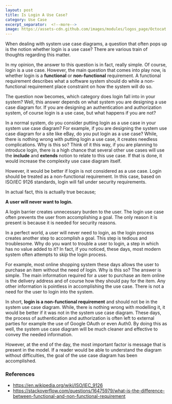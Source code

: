 ```yaml
---
layout: post
title: Is Login A Use Case?
category: Use Case
excerpt_separator:  <!--more-->
image: https://assets-cdn.github.com/images/modules/logos_page/Octocat.png
---
```


When dealing with system use case diagrams, a question that often pops up is the notion whether login is a use case? There are various train of thoughts regarding this matter.

In my opinion, the answer to this question is in fact, really simple. Of course, login is a use case. However, the main question that comes into play now, is whether login is a **functional** or **non-functional** requirement. A functional requirement describes what a software system should do while a non-functional requirement place constraint on how the system will do so.

The question now becomes, which category does login fall into in your system? Well, this answer depends on what system you are designing a use case diagram for. If you are designing an authentication and authorization system, of course login is a use case, but what happens if you are not?


<!--more-->

In a normal system, do you consider putting login as a use case in your system use case diagram? For example, if you are designing the system use case diagram for a site like eBay, do you put login as a use case? While, there is nothing wrong with putting login a use case, it creates needless complications. Why is this so? Think of it this way, if you are planning to introduce login, there is a high chance that several other use cases will use the **include** and **extends** notion to relate to this use case. If that is done, it would increase the complexity use case diagram itself.

However, it would be better if login is not considered as a use case. Login should be treated as a non-functional requirement. In this case, based on ISO/IEC 9126 standards, login will fall under security requirements.

In actual fact, this is actually true because;

**A user will never want to login.**

A login barrier creates unnecessary burden to the user. The login use case often prevents the user from accomplishing a goal. The only reason it is present is because it is needed for security reasons.

In a perfect world, a user will never need to login, as the login process creates another step to accomplish a goal. This step is tedious and troublesome. Why do you want to trouble a user to login, a step in which has no value added to it? In fact, if you noticed, these days, most modern system often attempts to skip the login process.

For example, most online shopping system these days allows the user to purchase an item without the need of login. Why is this so? The answer is simple. The main information required for a user to purchase an item online is the delivery address and of course how they should pay for the item. Any other information is pointless in accomplishing the use case. There is not a need for the user to login into the system.

In short, **login is a non-functional requirement** and should not be in the system use case diagram. While, there is nothing wrong with modelling it, it would be better if it was not in the system use case diagram. These days, the process of authentication and authorization is often left to external parties for example the use of Google OAuth or even Auth0. By doing this as well, the system use case diagram will be much cleaner and effective to convey the needed information.

However, at the end of the day, the most important factor is message that is present in the model. If a reader would be able to understand the diagram without difficulties, the goal of the use case diagram has been accomplished.


### References

- https://en.wikipedia.org/wiki/ISO/IEC_9126
- https://stackoverflow.com/questions/16475979/what-is-the-difference-between-functional-and-non-functional-requirement
